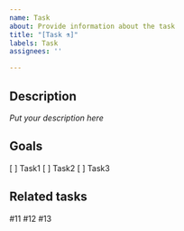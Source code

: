 ```yaml
---
name: Task
about: Provide information about the task
title: "[Task ⚗]"
labels: Task
assignees: ''

---
```


## Description
*Put your description here*

## Goals
[ ] Task1
[ ] Task2
[ ] Task3

## Related tasks
#11 #12 #13
